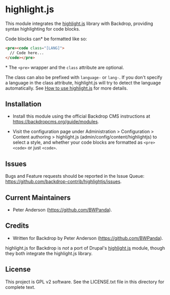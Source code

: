 highlight.js
============

This module integrates the [highlight.js](https://highlightjs.org/) library with
Backdrop, providing syntax highlighting for code blocks.

Code blocks can* be formatted like so:

```html
<pre><code class="[LANG]">
  // Code here...
</code></pre>
```

\* The `<pre>` wrapper and the `class` attribute are optional.

The class can also be prefixed with `language-` or `lang-`. If you don't specify
a language in the class attribute, highlight.js will try to detect the language
automatically. See [How to use highlight.js](https://highlightjs.org/usage/) for
more details.

Installation
------------

- Install this module using the official Backdrop CMS instructions at
  https://backdropcms.org/guide/modules.

- Visit the configuration page under Administration > Configuration > Content
  authoring > highlight.js (admin/config/content/highlightjs) to select a style,
  and whether your code blocks are formatted as `<pre><code>` or just `<code>`.

Issues
------

Bugs and Feature requests should be reported in the Issue Queue:
https://github.com/backdrop-contrib/highlightjs/issues.

Current Maintainers
-------------------

- Peter Anderson (https://github.com/BWPanda).

Credits
-------

- Written for Backdrop by Peter Anderson (https://github.com/BWPanda).

highlight.js for Backdrop is *not* a port of Drupal's
[highlight js](https://www.drupal.org/project/highlightjs) module, though they
both integrate the highlight.js library.

License
-------

This project is GPL v2 software. See the LICENSE.txt file in this directory for
complete text.
